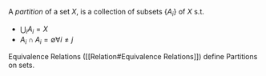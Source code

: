 A *partition* of a set $X$, is a collection of subsets $\{A_i\}$ of $X$ s.t. 

* $\bigcup_i A_i = X$ 
* $A_i \cap A_i = \emptyset \forall i\neq j$

Equivalence Relations ([[Relation#Equivalence Relations]]) define Partitions on sets.